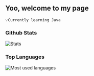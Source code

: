 ## Yoo, welcome to my page

```💡Currently learning Java```

### Github Stats
![Stats](https://github-readme-stats.vercel.app/api?username=riksiprnm&show_icons=true&count_private=true&theme=tokyonight)

### Top Languages
![Most used languages](https://github-readme-stats.vercel.app/api/top-langs/?username=riksiprnm&layout=compact&langs_count=10&theme=tokyonight)
